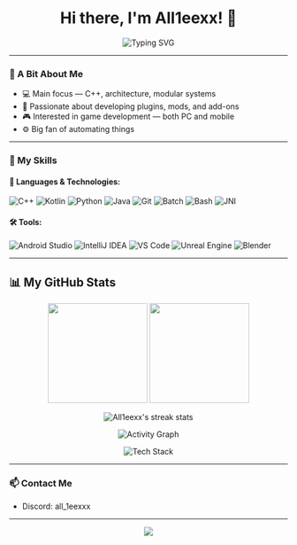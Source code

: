 <h1 align="center">Hi there, I'm All1eexx! 👋</h1>
<p align="center">
  <img src="https://readme-typing-svg.herokuapp.com?font=Fira+Code&pause=1000&color=00FF00&center=true&vCenter=true&width=450&lines=C%2B%2B+Developer;Love+modules%2C+plugins%2C+architecture;Exploring+different+tech+fields;Mobile+%26+PC+games%2C+automation" alt="Typing SVG" />
</p>

---

### 🧠 A Bit About Me

- 💻 Main focus — C++, architecture, modular systems  
- 🧩 Passionate about developing plugins, mods, and add-ons  
- 🎮 Interested in game development — both PC and mobile  
- ⚙️ Big fan of automating things

---

### 🔧 My Skills

#### 🧰 Languages & Technologies:

![C++](https://img.shields.io/badge/C++-00599C?style=for-the-badge&logo=c%2B%2B&logoColor=white)
![Kotlin](https://img.shields.io/badge/Kotlin-7F52FF?style=for-the-badge&logo=kotlin&logoColor=white)
![Python](https://img.shields.io/badge/Python-306998?style=for-the-badge&logo=python&logoColor=white)
![Java](https://img.shields.io/badge/Java-F89820?style=for-the-badge&logo=openjdk&logoColor=white)
![Git](https://img.shields.io/badge/Git-F05032?style=for-the-badge&logo=git&logoColor=white)
![Batch](https://img.shields.io/badge/Batch-4B4B4B?style=for-the-badge)
![Bash](https://img.shields.io/badge/Bash-121011?style=for-the-badge&logo=gnubash&logoColor=white)
![JNI](https://img.shields.io/badge/JNI-darkgreen?style=for-the-badge)


#### 🛠 Tools:

![Android Studio](https://img.shields.io/badge/Android%20Studio-3DDC84?style=for-the-badge&logo=androidstudio&logoColor=white)
![IntelliJ IDEA](https://img.shields.io/badge/IntelliJ%20IDEA-000000?style=for-the-badge&logo=intellijidea&logoColor=white)
![VS Code](https://img.shields.io/badge/VSCode-007ACC?style=for-the-badge&logo=visualstudiocode&logoColor=white)
![Unreal Engine](https://img.shields.io/badge/Unreal%20Engine-313131?style=for-the-badge&logo=unrealengine)
![Blender](https://img.shields.io/badge/Blender-F5792A?style=for-the-badge&logo=blender&logoColor=white)

---

## 📊 My GitHub Stats

<p align="center">
  <img height="180em" src="https://github-readme-stats.vercel.app/api?username=All1eexx&show_icons=true&theme=green&include_all_commits=true&count_private=true&border_color=00FF88&icon_color=00FF88&title_color=22FF55&text_color=A0FFA0&bg_color=00000000"/>
  <img height="180em" src="https://github-readme-stats.vercel.app/api/top-langs/?username=All1eexx&layout=compact&langs_count=8&theme=green&border_color=00FF88&title_color=22FF55&text_color=A0FFA0&bg_color=00000000"/>
</p>

<p align="center">
  <img src="https://github-readme-streak-stats.herokuapp.com/?user=All1eexx&theme=gruvbox&background=00000000&stroke=22FF55&ring=00FF88&fire=22FF55&currStreakLabel=00FF88&sideNums=A0FFA0&dates=A0FFA0" alt="All1eexx's streak stats" />
</p>

<p align="center">
  <img src="https://github-readme-activity-graph.vercel.app/graph?username=All1eexx&theme=react-dark&bg_color=00000000&color=22FF55&line=00FF88&point=A0FFA0" alt="Activity Graph" />
</p>

<p align="center">
  <img src="https://skillicons.dev/icons?i=cpp,kotlin,py,git,bash,java,android&theme=dark&perline=8" alt="Tech Stack" />
</p>

---

### 📫 Contact Me

- Discord: all_1eexxx

---

<p align="center">
  <img src="https://capsule-render.vercel.app/api?type=waving&color=58d68d&height=100&section=footer"/>
</p>
